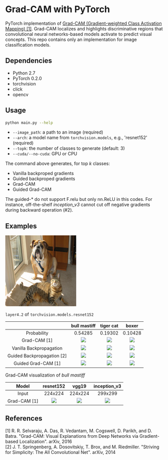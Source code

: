 # Grad-CAM with PyTorch

PyTorch implementation of [Grad-CAM (Gradient-weighted Class Activation Mapping) [1]](https://arxiv.org/pdf/1610.02391v1.pdf). Grad-CAM localizes and highlights discriminative regions that convolutional neural networks-based models activate to predict visual concepts. This repo contains only an implementation for image classification models.

## Dependencies
* Python 2.7
* PyTorch 0.2.0
* torchvision
* click
* opencv

## Usage

```sh
python main.py --help
```

* ```--image_path```: a path to an image (required)
* ```--arch```: a model name from ```torchvision.models```, e.g., 'resnet152' (required)
* ```--topk```: the number of classes to generate (default: 3)
* ```--cuda/--no-cuda```: GPU or CPU

The command above generates, for top *k* classes:
* Vanilla backproped gradients
* Guided backproped gradients
* Grad-CAM
* Guided Grad-CAM

The guided-* do not support F.relu but only nn.ReLU in this codes.
For instance, off-the-shelf *inception_v3* cannot cut off negative gradients during backward operation (#2).

## Examples

![](samples/cat_dog.png)

```layer4.2``` of ```torchvision.models.resnet152```

||bull mastiff|tiger cat|boxer|
|:-:|:-:|:-:|:-:|
|Probability|0.54285|0.19302|0.10428|
|Grad-CAM [1]|![](results/bull_mastiff_gcam_resnet152.png)|![](results/tiger_cat_gcam_resnet152.png)|![](results/boxer_gcam_resnet152.png)|
|Vanilla Backpropagation|![](results/bull_mastiff_bp_resnet152.png)|![](results/tiger_cat_bp_resnet152.png)|![](results/boxer_bp_resnet152.png)|
|Guided Backpropagation [2]|![](results/bull_mastiff_gbp_resnet152.png)|![](results/tiger_cat_gbp_resnet152.png)|![](results/boxer_gbp_resnet152.png)|
|Guided Grad-CAM [1]|![](results/bull_mastiff_ggcam_resnet152.png)|![](results/tiger_cat_ggcam_resnet152.png)|![](results/boxer_ggcam_resnet152.png)|

Grad-CAM visualization of *bull mastiff*

|Model|resnet152|vgg19|inception_v3|
|:-:|:-:|:-:|:-:|
|Input|224x224|224x224|299x299|
|Grad-CAM [1]|![](results/bull_mastiff_gcam_resnet152.png)|![](results/bull_mastiff_gcam_vgg19.png)|![](results/bull_mastiff_gcam_inception_v3.png)|

## References

\[1\] R. R. Selvaraju, A. Das, R. Vedantam, M. Cogswell, D. Parikh, and D. Batra. "Grad-CAM: Visual Explanations from Deep Networks via Gradient-based Localization". arXiv, 2016<br>
\[2\] J. T. Springenberg, A. Dosovitskiy, T. Brox, and M. Riedmiller. "Striving for Simplicity: The All Convolutional Net". arXiv, 2014